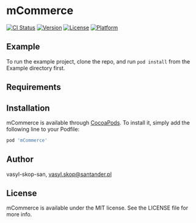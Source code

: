 # mCommerce

[![CI Status](https://img.shields.io/travis/vasyl-skop-san/mCommerce.svg?style=flat)](https://travis-ci.org/vasyl-skop-san/mCommerce)
[![Version](https://img.shields.io/cocoapods/v/mCommerce.svg?style=flat)](https://cocoapods.org/pods/mCommerce)
[![License](https://img.shields.io/cocoapods/l/mCommerce.svg?style=flat)](https://cocoapods.org/pods/mCommerce)
[![Platform](https://img.shields.io/cocoapods/p/mCommerce.svg?style=flat)](https://cocoapods.org/pods/mCommerce)

## Example

To run the example project, clone the repo, and run `pod install` from the Example directory first.

## Requirements

## Installation

mCommerce is available through [CocoaPods](https://cocoapods.org). To install
it, simply add the following line to your Podfile:

```ruby
pod 'mCommerce'
```

## Author

vasyl-skop-san, vasyl.skop@santander.pl

## License

mCommerce is available under the MIT license. See the LICENSE file for more info.
